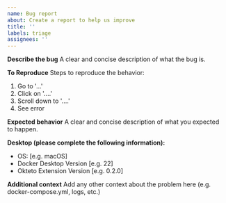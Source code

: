 ```yaml
---
name: Bug report
about: Create a report to help us improve
title: ''
labels: triage
assignees: ''
---
```


**Describe the bug**
A clear and concise description of what the bug is.

**To Reproduce**
Steps to reproduce the behavior:

1. Go to '...'
1. Click on '....'
1. Scroll down to '....'
1. See error

**Expected behavior**
A clear and concise description of what you expected to happen.

**Desktop (please complete the following information):**

- OS: [e.g. macOS]
- Docker Desktop Version [e.g. 22]
- Okteto Extension Version [e.g. 0.2.0]

**Additional context**
Add any other context about the problem here (e.g. docker-compose.yml, logs, etc.)
